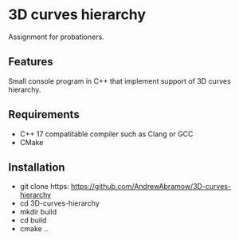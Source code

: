# 3D curves hierarchy

Assignment for probationers.

## Features

Small console program in C++ that implement support of 3D curves hierarchy.

## Requirements

- C++ 17 compatitable compiler such as Clang or GCC
- CMake

## Installation

- git clone https: https://github.com/AndrewAbramow/3D-curves-hierarchy
- cd 3D-curves-hierarchy
- mkdir build
- cd build
- cmake ..

